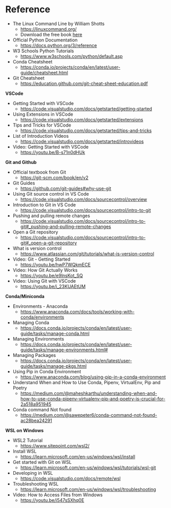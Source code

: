 # Reference

- The Linux Command Line by William Shotts
  - https://linuxcommand.org/
  - Download the free book [here](https://linuxcommand.org/tlcl.php)
- Official Python Documentation
  - https://docs.python.org/3/reference
- W3 Schools Python Tutorials
  - https://www.w3schools.com/python/default.asp
- Conda Cheatsheet
  - https://conda.io/projects/conda/en/latest/user-guide/cheatsheet.html
- Git Cheatsheet
  - https://education.github.com/git-cheat-sheet-education.pdf


**VSCode**
- Getting Started with VSCode 
  - https://code.visualstudio.com/docs/getstarted/getting-started
- Using Extensions in VSCode  
  - https://code.visualstudio.com/docs/getstarted/extensions
- Tips and Tricks for VSCode
  - https://code.visualstudio.com/docs/getstarted/tips-and-tricks
- List of Introduction Videos
  - https://code.visualstudio.com/docs/getstarted/introvideos
- Video: Getting Started with VSCode
  - https://youtu.be/B-s71n0dHUk  


**Git and Github**
- Official textbook from Git
  - https://git-scm.com/book/en/v2
- Git Guides
  - https://github.com/git-guides#why-use-git
- Using Git source control in VS Code
  - https://code.visualstudio.com/docs/sourcecontrol/overview  
- Introduction to Git in VS Code
  - https://code.visualstudio.com/docs/sourcecontrol/intro-to-git
- Pushing and pulling remote changes
  - https://code.visualstudio.com/docs/sourcecontrol/intro-to-git#_pushing-and-pulling-remote-changes
- Open a Git repository
  - https://code.visualstudio.com/docs/sourcecontrol/intro-to-git#_open-a-git-repository
- What is version control
  - https://www.atlassian.com/git/tutorials/what-is-version-control
- Video: Git - Getting Started
  - https://youtu.be/hwP7WQkmECE
- Video: How Git Actually Works
  - https://youtu.be/e9lnsKot_SQ  
- Video: Using Git with VSCode
  - https://youtu.be/i_23KUAEtUM


**Conda/Miniconda**
- Environments - Anaconda
  - https://www.anaconda.com/docs/tools/working-with-conda/environments
- Managing Conda
  - https://docs.conda.io/projects/conda/en/latest/user-guide/tasks/manage-conda.html
- Managing Environments
  - https://docs.conda.io/projects/conda/en/latest/user-guide/tasks/manage-environments.html#
- Managing Packages
  - https://docs.conda.io/projects/conda/en/latest/user-guide/tasks/manage-pkgs.html
- Using Pip in Conda Environment
  - https://www.anaconda.com/blog/using-pip-in-a-conda-environment
- Understand When and How to Use Conda, Pipenv, VirtualEnv, Pip and Poetry
  - https://medium.com/@maheshkarthu/understanding-when-and-how-to-use-conda-pipenv-virtualenv-pip-and-poetry-is-crucial-for-2a518a951945
- Conda command Not found
  - https://medium.com/@sawepeter6/conda-command-not-found-ac28bea24291  

**WSL on Windows**
- WSL2 Tutorial
  - https://www.sitepoint.com/wsl2/
- Install WSL
  - https://learn.microsoft.com/en-us/windows/wsl/install
- Get started with Git on WSL
  - https://learn.microsoft.com/en-us/windows/wsl/tutorials/wsl-git
- Developing in WSL
  - https://code.visualstudio.com/docs/remote/wsl
- Troubleshooting WSL
  - https://learn.microsoft.com/en-us/windows/wsl/troubleshooting  
- Video: How to Access Files from Windows 
  - https://youtu.be/i547sSXhq0E